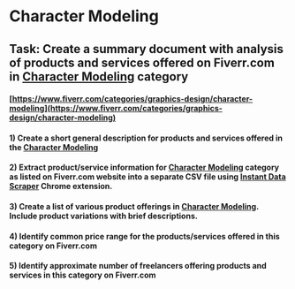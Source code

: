 # Character Modeling
## Task: Create a summary document with analysis of products and services offered on Fiverr.com in [Character Modeling](https://www.fiverr.com/categories/graphics-design/character-modeling) category
#### [https://www.fiverr.com/categories/graphics-design/character-modeling](https://www.fiverr.com/categories/graphics-design/character-modeling)
#### 1) Create a short general description for products and services offered in the [Character Modeling](https://www.fiverr.com/categories/graphics-design/character-modeling)
#### 2) Extract product/service information for [Character Modeling](https://www.fiverr.com/categories/graphics-design/character-modeling) category as listed on Fiverr.com website into a separate CSV file using [Instant Data Scraper](https://chrome.google.com/webstore/detail/instant-data-scraper/ofaokhiedipichpaobibbnahnkdoiiah) Chrome extension.
#### 3) Create a list of various product offerings in [Character Modeling](https://www.fiverr.com/categories/graphics-design/character-modeling). Include product variations with brief descriptions.
#### 4) Identify common price range for the products/services offered in this category on Fiverr.com
#### 5) Identify approximate number of freelancers offering products and services in this category on Fiverr.com
